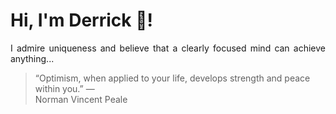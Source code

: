 # Hi, I'm Derrick 👋!
<p align="justify">I admire uniqueness and believe that a clearly focused mind can achieve anything...</p> 
<!-- #quote-start -->
<blockquote>&ldquo;Optimism, when applied to your life, develops strength and peace within you.&rdquo; &mdash; <footer>Norman Vincent Peale</footer></blockquote>
<!-- #quote-end -->
